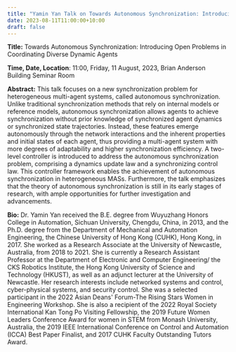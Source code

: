 ```yaml
---
title: "Yamin Yan Talk on Towards Autonomous Synchronization: Introducing Open Problems in Coordinating Diverse Dynamic Agents"
date: 2023-08-11T11:00:00+10:00
draft: false
---
```




__Title:__ Towards Autonomous Synchronization: Introducing Open Problems in Coordinating Diverse Dynamic Agents

__Time, Date, Location__: 11:00, Friday, 11 August, 2023, Brian Anderson Building Seminar Room



__Abstract:__ This talk focuses on a new synchronization problem for heterogeneous multi-agent systems, called autonomous synchronization. Unlike traditional synchronization methods that rely on internal models or reference models, autonomous synchronization allows agents to achieve synchronization without prior knowledge of synchronized agent dynamics or synchronized state trajectories. Instead, these features emerge autonomously through the network interactions and the inherent properties and initial states of each agent, thus providing a multi-agent system with more degrees of adaptability and higher synchronization efficiency. A two-level controller is introduced to address the autonomous synchronization problem, comprising a dynamics update law and a synchronizing control law. This controller framework enables the achievement of autonomous synchronization in heterogeneous MASs. Furthermore, the talk emphasizes that the theory of autonomous synchronization is still in its early stages of research, with ample opportunities for further investigation and advancements.


__Bio:__ Dr. Yamin Yan received the B.E. degree from Wuyuzhang Honors College in Automation, Sichuan University, Chengdu, China, in 2013, and the Ph.D. degree from the Department of Mechanical and Automation Engineering, the Chinese University of Hong Kong (CUHK), Hong Kong, in 2017. She worked as a Research Associate at the University of Newcastle, Australia, from 2018 to 2021. She is currently a Research Assistant Professor at the Department of Electronic and Computer Engineering/ the CKS Robotics Institute, the Hong Kong University of Science and Technology (HKUST), as well as an adjunct lecturer at the University of Newcastle. Her research interests include networked systems and control, cyber-physical systems, and security control. She was a selected participant in the 2022 Asian Deans' Forum-The Rising Stars Women in Engineering Workshop. She is also a recipient of the 2022 Royal Society International Kan Tong Po Visiting Fellowship, the 2019 Future Women Leaders Conference Award for women in STEM from Monash University, Australia, the 2019 IEEE International Conference on Control and Automation (ICCA) Best Paper Finalist, and 2017 CUHK Faculty Outstanding Tutors Award.

